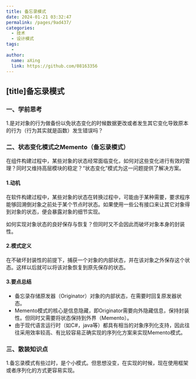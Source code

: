 ```yaml
---
title: 备忘录模式
date: 2024-01-21 03:32:47
permalink: /pages/9ad437/
categories:
  - 技术
  - 设计模式
tags:
  - 
author: 
  name: aXing
  link: https://github.com/08163356
---
```

## [title]备忘录模式

### 一、学前思考

1.是对对象的行为做备份以免状态变化的时候数据更改或者发生其它变化导致原本的行为（行为其实就是函数）发生错误吗？

<!--more-->

### 二、状态变化模式之Memento（备忘录模式）

在组件构建过程中，某些对象的状态经常面临变化，如何对这些变化进行有效的管理？同时又维持高层模块的稳定？“状态变化”模式为这一问题提供了解决方案。

#### 1.动机

在软件构建过程中，某些对象的状态在转换过程中，可能由于某种需要，要求程序能够回溯倒对象之前处于某个节点时状态。如果使用一些公有接口来让其它对象得到对象的状态，便会暴露对象的细节实现。

如何实现对象状态的良好保存与恢复？但同时又不会因此而破坏对象本身的封装性。

#### 2.模式定义

在不破坏封装性的前提下，捕获一个对象的内部状态，并在该对象之外保存这个状态。这样以后就可以将该对象恢复到原先保存的状态。

#### 3.要点总结

- 备忘录存储原发器（Originator）对象的内部状态，在需要时回复原发器状态。
- Memento模式的核心是信息隐藏，即Originator需要向外隐藏信息，保持封装性。但同时又需要将状态保持到外界（Memento）。
- 由于现代语言运行时（如C#，java等）都具有相当的对象序列化支持，因此往往采用效率较高、有比较容易正确实现的序列化方案来实现Memento模式。

### 三、散装知识点

1.备忘录模式有些过时，是个小模式。但思想没变，在实现的时候，现在使用框架或者序列化的方式更容易实现。